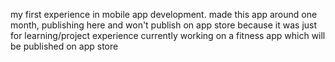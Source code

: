 my first experience in mobile app development. made this app around one month, publishing here and won't publish on app store because it was just for learning/project experience
currently working on a fitness app which will be published on app store

